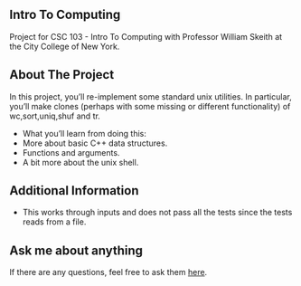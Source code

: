 ## Intro To Computing
Project for CSC 103 - Intro To Computing with Professor William Skeith at the City College of New York.
## About The Project
In this project, you’ll re-implement some standard unix utilities. In particular, you’ll make clones (perhaps with some missing or different functionality) of wc,sort,uniq,shuf and tr.
<br/>
- What you’ll learn from doing this:
- More about basic C++ data structures.
- Functions and arguments.
- A bit more about the unix shell.
## Additional Information
- This works through inputs and does not pass all the tests since the tests reads from a file.
## Ask me about anything
If there are any questions, feel free to ask them [here](https://github.com/ChibiKev/Wheels/issues).
